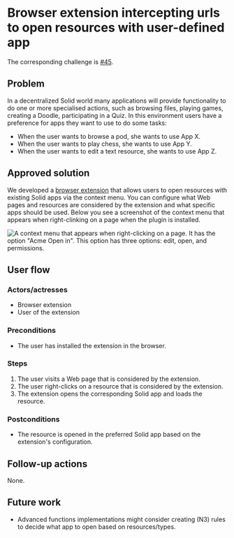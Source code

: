 <!--
Fill in the WebIDs of the people below.
Leave this in comments!
It's possible to have multiple people per role.

Challenge/scenario creator:
  - https://patrickhochstenbach.net/profile/card#me
Solution creator:
  - https://patrickhochstenbach.net/profile/card#me
Report writer:
  - https://pieterheyvaert.com/#me
-->

# Browser extension intercepting urls to open resources with user-defined app

The corresponding challenge is [#45](https://github.com/SolidLabResearch/Challenges/issues/45).

## Problem

In a decentralized Solid world many applications will provide functionality to do one or more specialised actions,
such as browsing files, playing games, creating a Doodle, participating in a Quiz.
In this environment users have a preference for apps they want to use to do some tasks:

- When the user wants to browse a pod, she wants to use App X.
- When the user wants to play chess, she wants to use App Y.
- When the user wants to edit a text resource, she wants to use App Z.

## Approved solution

We developed a [browser extension](https://github.com/phochste/AcmePlugin) that
allows users to open resources with existing Solid apps via the context menu.
You can configure what Web pages and resources are considered by the extension and what specific apps should be used.
Below you see a screenshot of the context menu that appears when right-clinking on a page
when the plugin is installed.

![A context menu that appears when right-clicking on a page.
It has the option "Acme Open in".
This option has three options: edit, open, and permissions.](img/acmeplugin.png)

## User flow

### Actors/actresses

- Browser extension
- User of the extension

### Preconditions

- The user has installed the extension in the browser.

### Steps

1. The user visits a Web page that is considered by the extension.
2. The user right-clicks on a resource that is considered by the extension.
3. The extension opens the corresponding Solid app and loads the resource.

### Postconditions

- The resource is opened in the preferred Solid app based on the extension's configuration.

## Follow-up actions

None.

## Future work

- Advanced functions implementations might consider creating (N3) rules to decide what app to open based on resources/types.
